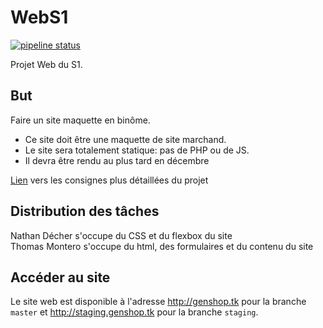 # WebS1
[![pipeline status](https://forge.univ-lyon1.fr/Montecher/WebS1/badges/master/pipeline.svg)](https://forge.univ-lyon1.fr/Montecher/WebS1/commits/master)


Projet Web du S1.

## But
Faire un site maquette en binôme.
- Ce site doit être une maquette de site marchand.  
- Le site sera totalement statique: pas de PHP ou de JS.  
- Il devra être rendu au plus tard en décembre 

[Lien](https://perso.liris.cnrs.fr/pierre-antoine.champin/enseignement/intro-web/projet.html) vers les consignes plus détaillées du projet  

## Distribution des tâches
Nathan Décher s'occupe du CSS et du flexbox du site  
Thomas Montero s'occupe du html, des formulaires et du contenu du site  

## Accéder au site
Le site web est disponible à l'adresse <http://genshop.tk> pour la branche `master` et <http://staging.genshop.tk> pour la branche `staging`.

